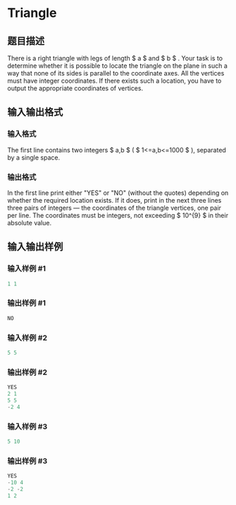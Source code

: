 # Triangle

## 题目描述

There is a right triangle with legs of length $ a $ and $ b $ . Your task is to determine whether it is possible to locate the triangle on the plane in such a way that none of its sides is parallel to the coordinate axes. All the vertices must have integer coordinates. If there exists such a location, you have to output the appropriate coordinates of vertices.

## 输入输出格式

### 输入格式

The first line contains two integers $ a,b $ ( $ 1<=a,b<=1000 $ ), separated by a single space.

### 输出格式

In the first line print either "YES" or "NO" (without the quotes) depending on whether the required location exists. If it does, print in the next three lines three pairs of integers — the coordinates of the triangle vertices, one pair per line. The coordinates must be integers, not exceeding $ 10^{9} $ in their absolute value.

## 输入输出样例

### 输入样例 #1

```cpp
1 1

```
### 输出样例 #1

```cpp
NO

```
### 输入样例 #2

```cpp
5 5

```
### 输出样例 #2

```cpp
YES
2 1
5 5
-2 4

```
### 输入样例 #3

```cpp
5 10

```
### 输出样例 #3

```cpp
YES
-10 4
-2 -2
1 2

```
